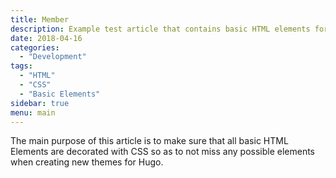 ```yaml
---
title: Member
description: Example test article that contains basic HTML elements for text formatting on the Web.
date: 2018-04-16
categories:
  - "Development"
tags:
  - "HTML"
  - "CSS"
  - "Basic Elements"
sidebar: true
menu: main
---
```


The main purpose of this article is to make sure that all basic HTML Elements are decorated with CSS so as to not miss any possible elements when creating new themes for Hugo.